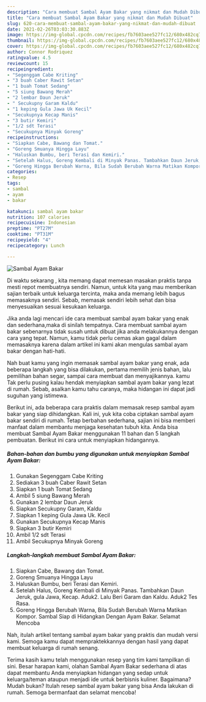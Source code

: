 ```yaml
---
description: "Cara membuat Sambal Ayam Bakar yang nikmat dan Mudah Dibuat"
title: "Cara membuat Sambal Ayam Bakar yang nikmat dan Mudah Dibuat"
slug: 620-cara-membuat-sambal-ayam-bakar-yang-nikmat-dan-mudah-dibuat
date: 2021-02-26T03:03:30.883Z
image: https://img-global.cpcdn.com/recipes/fb7603aee527fc12/680x482cq70/sambal-ayam-bakar-foto-resep-utama.jpg
thumbnail: https://img-global.cpcdn.com/recipes/fb7603aee527fc12/680x482cq70/sambal-ayam-bakar-foto-resep-utama.jpg
cover: https://img-global.cpcdn.com/recipes/fb7603aee527fc12/680x482cq70/sambal-ayam-bakar-foto-resep-utama.jpg
author: Connor Rodriquez
ratingvalue: 4.5
reviewcount: 15
recipeingredient:
- "Segenggam Cabe Kriting"
- "3 buah Caber Rawit Setan"
- "1 buah Tomat Sedang"
- "5 siung Bawang Merah"
- "2 lembar Daun Jeruk"
- " Secukupny Garam Kaldu"
- "1 keping Gula Jawa Uk Kecil"
- "Secukupnya Kecap Manis"
- "3 butir Kemiri"
- "1/2 sdt Terasi"
- "Secukupnya Minyak Goreng"
recipeinstructions:
- "Siapkan Cabe, Bawang dan Tomat."
- "Goreng Smuanya Hingga Layu"
- "Haluskan Bumbu, beri Terasi dan Kemiri."
- "Setelah Halus, Goreng Kembali di Minyak Panas. Tambahkan Daun Jeruk, gula Jawa, Kecap. Aduk2. Lalu Beri Garam dan Kaldu. Aduk2 Tes Rasa."
- "Goreng Hingga Berubah Warna, Bila Sudah Berubah Warna Matikan Kompor. Sambal Siap di Hidangkan Dengan Ayam Bakar. Selamat Mencoba"
categories:
- Resep
tags:
- sambal
- ayam
- bakar

katakunci: sambal ayam bakar 
nutrition: 107 calories
recipecuisine: Indonesian
preptime: "PT27M"
cooktime: "PT31M"
recipeyield: "4"
recipecategory: Lunch

---
```



![Sambal Ayam Bakar](https://img-global.cpcdn.com/recipes/fb7603aee527fc12/680x482cq70/sambal-ayam-bakar-foto-resep-utama.jpg)

Di waktu  sekarang , kita memang dapat memesan masakan praktis tanpa mesti repot membuatnya sendiri. Namun, untuk kita yang mau memberikan sajian terbaik untuk keluarga tercinta, maka anda memang lebih bagus memasaknya sendiri. Sebab, memasak sendiri lebih sehat dan bisa menyesuaikan sesuai kesukaan keluarga.

Jika anda lagi mencari ide cara membuat sambal ayam bakar yang enak dan sederhana,maka di sinilah tempatnya. Cara membuat sambal ayam bakar  sebenarnya tidak susah untuk dibuat jika anda melakukannya dengan cara yang tepat. Namun, kamu tidak perlu cemas akan gagal dalam memasaknya 
karena dalam artikel ini kami akan mengulas sambal ayam bakar dengan hati-hati.  



Nah buat kamu yang ingin memasak sambal ayam bakar yang enak, ada beberapa langkah yang bisa dilakukan, pertama memilih jenis bahan, lalu pemilihan bahan segar, sampai cara membuat dan menyajikannya. kamu Tak perlu pusing kalau hendak menyiapkan sambal ayam bakar yang lezat di rumah. Sebab, asalkan kamu  tahu caranya, maka hidangan ini dapat jadi suguhan yang istimewa.

Berikut ini, ada beberapa cara praktis  dalam memasak resep sambal ayam bakar yang siap dihidangkan. Kali ini, yuk kita coba ciptakan sambal ayam bakar sendiri di rumah. Tetap berbahan sederhana, sajian ini bisa memberi manfaat dalam membantu menjaga kesehatan tubuh kita. Anda bisa membuat Sambal Ayam Bakar menggunakan 11 bahan dan 5 langkah pembuatan. Berikut ini cara untuk menyiapkan hidangannya.

<!--inarticleads1-->

##### Bahan-bahan dan bumbu yang digunakan untuk menyiapkan Sambal Ayam Bakar:

1. Gunakan Segenggam Cabe Kriting
1. Sediakan 3 buah Caber Rawit Setan
1. Siapkan 1 buah Tomat Sedang
1. Ambil 5 siung Bawang Merah
1. Gunakan 2 lembar Daun Jeruk
1. Siapkan  Secukupny Garam, Kaldu
1. Siapkan 1 keping Gula Jawa Uk. Kecil
1. Gunakan Secukupnya Kecap Manis
1. Siapkan 3 butir Kemiri
1. Ambil 1/2 sdt Terasi
1. Ambil Secukupnya Minyak Goreng




<!--inarticleads2-->

##### Langkah-langkah membuat Sambal Ayam Bakar:

1. Siapkan Cabe, Bawang dan Tomat.
1. Goreng Smuanya Hingga Layu
1. Haluskan Bumbu, beri Terasi dan Kemiri.
1. Setelah Halus, Goreng Kembali di Minyak Panas. Tambahkan Daun Jeruk, gula Jawa, Kecap. Aduk2. Lalu Beri Garam dan Kaldu. Aduk2 Tes Rasa.
1. Goreng Hingga Berubah Warna, Bila Sudah Berubah Warna Matikan Kompor. Sambal Siap di Hidangkan Dengan Ayam Bakar. Selamat Mencoba




Nah, itulah artikel tentang  sambal ayam bakar  yang praktis dan mudah versi kami. Semoga kamu dapat mempraktekkannya dengan hasil yang dapat membuat keluarga di rumah senang. 

Terima kasih kamu telah menggunakan resep yang tim kami tampilkan di sini. Besar harapan kami, olahan  Sambal Ayam Bakar sederhana di atas dapat membantu Anda menyiapkan hidangan yang sedap untuk keluarga/teman ataupun menjadi ide untuk berbisnis kuliner. Bagaimana? Mudah bukan? Itulah resep sambal ayam bakar yang bisa Anda lakukan di rumah. Semoga bermanfaat dan selamat mencoba!

